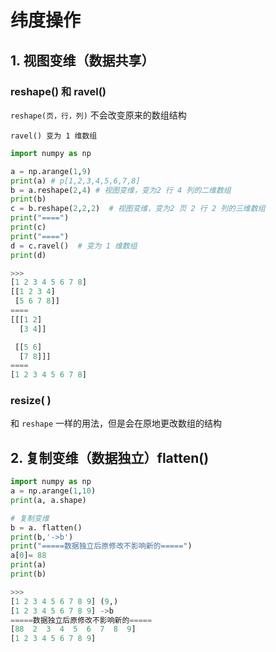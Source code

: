 # 纬度操作

## 1. 视图变维（数据共享）&#x20;

### reshape() 和 ravel()

`reshape(页，行，列)`  不会改变原来的数组结构

`ravel() 变为 1 维数组`

```python
import numpy as np

a = np.arange(1,9)
print(a) # p[1,2,3,4,5,6,7,8]
b = a.reshape(2,4) # 视图变维，变为2 行 4 列的二维数组
print(b)
c = b.reshape(2,2,2)  # 视图变维，变为2 页 2 行 2 列的三维数组
print("====")
print(c)
print("====")
d = c.ravel()  # 变为 1 维数组
print(d)

>>> 
[1 2 3 4 5 6 7 8]
[[1 2 3 4]
 [5 6 7 8]]
====
[[[1 2]
  [3 4]]

 [[5 6]
  [7 8]]]
====
[1 2 3 4 5 6 7 8]
```

### resize( )

和 `reshape` 一样的用法，但是会在原地更改数组的结构

## 2. 复制变维（数据独立）flatten()

```python
import numpy as np
a = np.arange(1,10)
print(a, a.shape)

# 复制变维
b = a. flatten()
print(b,'->b')
print("=====数据独立后原修改不影响新的=====")
a[0]= 88
print(a)
print(b)

>>>
[1 2 3 4 5 6 7 8 9] (9,)
[1 2 3 4 5 6 7 8 9] ->b
=====数据独立后原修改不影响新的=====
[88  2  3  4  5  6  7  8  9]
[1 2 3 4 5 6 7 8 9]
```
